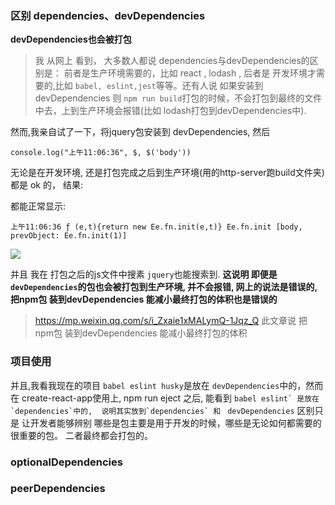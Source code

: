 ### 区别 dependencies、devDependencies

**devDependencies也会被打包**

>  我 从网上 看到， 大多数人都说  dependencies与devDependencies的区别是： 前者是生产环境需要的，比如 react , lodash , 后者是 开发环境才需要的,比如 `babel, eslint,jest`等等。还有人说 如果安装到 devDependencies 则 `npm run build`打包的时候，不会打包到最终的文件中去，上到生产环境会报错(比如 lodash打包到devDependencies中).

然而,我亲自试了一下，将jquery包安装到 devDependencies, 然后 

```
console.log("上午11:06:36", $, $('body'))
```

无论是在开发环境, 还是打包完成之后到生产环境(用的http-server跑build文件夹)都是 ok 的， 结果:

都能正常显示: 

```
上午11:06:36 ƒ (e,t){return new Ee.fn.init(e,t)} Ee.fn.init [body, prevObject: Ee.fn.init(1)]
```

![](http://owbd0ue91.bkt.clouddn.com/WX20180703-112158@2x33.png)

并且 我在 打包之后的js文件中搜素 `jquery`也能搜索到. **这说明 即便是`devDependencies`的包也会被打包到生产环境, 并不会报错, 网上的说法是错误的,把npm包 装到devDependencies 能减小最终打包的体积也是错误的**

>  https://mp.weixin.qq.com/s/i_Zxaie1xMALymQ-1Jqz_Q 此文章说 把npm包 装到devDependencies 能减小最终打包的体积



### 项目使用

并且,我看我现在的项目 `babel eslint husky`是放在 `devDependencies`中的，然而在 create-react-app使用上,  npm run eject 之后, 能看到 ``babel eslint` 是放在 `dependencies`中的,  说明其实放到`dependencies` 和 `` `devDependencies` 区别只是 让开发者能够辨别  哪些是包主要是用于开发的时候，哪些是无论如何都需要的很重要的包。 二者最终都会打包的。



### optionalDependencies

### peerDependencies



